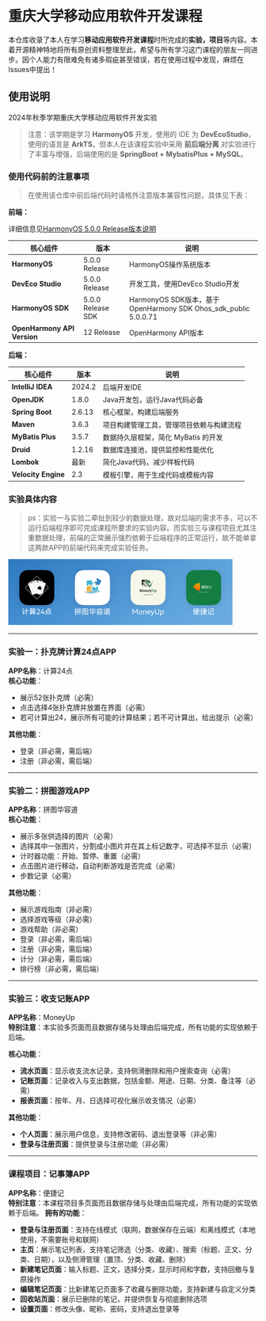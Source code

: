 # 重庆大学移动应用软件开发课程

本仓库收录了本人在学习**移动应用软件开发课程**时所完成的**实验，项目**等内容。本着开源精神特地将所有原创资料整理至此，希望与所有学习这门课程的朋友一同进步。因个人能力有限难免有诸多瑕疵甚至错误，若在使用过程中发现，麻烦在Issues中提出！

## 使用说明

2024年秋季学期重庆大学移动应用软件开发实验

> 注意：该学期是学习 **HarmonyOS** 开发，使用的 IDE 为 **DevEcoStudio**， 使用的语言是 **ArkTS**。但本人在该课程实验中采用 **前后端分离** 对实验进行了丰富与增强，后端使用的是 **SpringBoot + MybatisPlus + MySQL**。

### 使用代码前的注意事项

> 在使用该仓库中前后端代码时请格外注意版本兼容性问题，具体见下表：

**前端：**

详细信息见[HarmonyOS 5.0.0 Release版本说明](https://developer.huawei.com/consumer/cn/doc/atomic-releases-V5/atomic-releasenotes-V5)

| 核心组件            | 版本                      | 说明                                |
| ------------------- | ------------------------ | --------------------------------- |
| **HarmonyOS**        | 5.0.0 Release             | HarmonyOS操作系统版本             |
| **DevEco Studio**    | 5.0.0 Release             | 开发工具，使用DevEco Studio开发   |
| **HarmonyOS SDK**    | 5.0.0 Release SDK         | HarmonyOS SDK版本，基于OpenHarmony SDK Ohos_sdk_public 5.0.0.71 |
| **OpenHarmony API Version** | 12 Release               | OpenHarmony API版本              |

**后端：**

| 核心组件            | 版本                      | 说明                                |
| ------------------- | ------------------------ | --------------------------------- |
| **IntelliJ IDEA**    | 2024.2                    | 后端开发IDE                       |
| **OpenJDK**          | 1.8.0                     | Java开发包，运行Java代码必备       |
| **Spring Boot**      | 2.6.13                    | 核心框架，构建后端服务              |
| **Maven**            | 3.6.3                     | 项目构建管理工具，管理项目依赖与构建流程 |
| **MyBatis Plus**     | 3.5.7                     | 数据持久层框架，简化 MyBatis 的开发 |
| **Druid**            | 1.2.16                    | 数据库连接池，提供监控和性能优化   |
| **Lombok**           | 最新                       | 简化Java代码，减少样板代码         |
| **Velocity Engine**  | 2.3                       | 模板引擎，用于生成代码或模板内容   |

### 实验具体内容

>ps：实验一与实验二牵扯到较少的数据处理，故对后端的需求不多，可以不运行后端程序即可完成课程所要求的实验内容。而实验三与课程项目尤其注重数据处理，前端的正常展示强烈依赖于后端程序的正常运行，故不能单拿这两款APP的前端代码来完成实验任务。

![四款APP展示](./app_logos.png)

---

### 实验一：扑克牌计算24点APP

**APP名称**：计算24点  
**核心功能**：

- 展示52张扑克牌（必需）
- 点击选择4张扑克牌并放置在界面（必需）
- 若可计算出24，展示所有可能的计算结果；若不可计算出，给出提示（必需）

**其他功能**：

- 登录（非必需，需后端）
- 注册（非必需，需后端）

---

### 实验二：拼图游戏APP

**APP名称**：拼图华容道  
**核心功能**：

- 展示多张供选择的图片（必需）
- 选择其中一张图片，分割成小图片并在其上标记数字，可选择不显示（必需）
- 计时器功能：开始、暂停、重置（必需）
- 点击图片进行移动，自动判断游戏是否完成（必需）
- 步数记录（必需）
  
**其他功能**：

- 展示游戏指南（非必需）
- 选择游戏等级（非必需）
- 游戏帮助（非必需）
- 登录（非必需，需后端）
- 注册（非必需，需后端）
- 计分（非必需，需后端）
- 排行榜（非必需，需后端）

---

### 实验三：收支记账APP

**APP名称**：MoneyUp  
**特别注意**：本实验多页面而且数据存储与处理由后端完成，所有功能的实现依赖于后端。

**核心功能**：

- **流水页面**：显示收支流水记录，支持侧滑删除和用户搜索查询（必需）
- **记账页面**：记录收入与支出数据，包括金额、用途、日期、分类、备注等（必需）
- **报表页面**：按年、月、日选择可视化展示收支情况（必需）

**其他功能**：

- **个人页面**：展示用户信息，支持修改密码、退出登录等（非必需）
- **登录与注册页面**：提供登录与注册功能（非必需）

---

### 课程项目：记事簿APP

**APP名称**：便捷记  
**特别注意**：本课程项目多页面而且数据存储与处理由后端完成，所有功能的实现依赖于后端。
**拥有的功能**：

- **登录与注册页面**：支持在线模式（联网，数据保存在云端）和离线模式（本地使用，不需要账号和联网）
- **主页**：展示笔记列表，支持笔记筛选（分类、收藏）、搜索（标题、正文、分类、日期），以及侧滑管理（置顶、分类、收藏、删除）
- **新建笔记页面**：输入标题、正文，选择分类，显示时间和字数，支持回撤与复原操作
- **编辑笔记页面**：比新建笔记页面多了收藏与删除功能，支持新建与自定义分类
- **回收站页面**：展示已删除的笔记，并提供恢复与彻底删除选项
- **设置页面**：修改头像、昵称、密码，支持退出登录等
